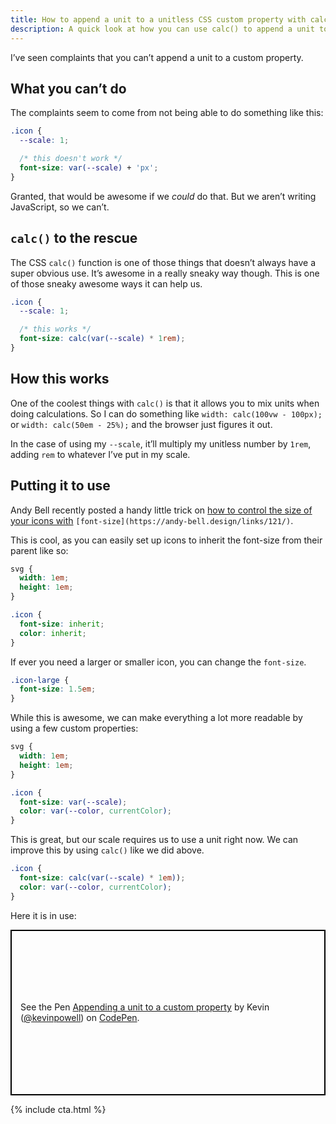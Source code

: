 ```yaml
---
title: How to append a unit to a unitless CSS custom property with calc()
description: A quick look at how you can use calc() to append a unit to a CSS custom property
---
```


I’ve seen complaints that you can’t append a unit to a custom property.

## What you can’t do

The complaints seem to come from not being able to do something like this:

```css
.icon {
  --scale: 1;

  /* this doesn't work */
  font-size: var(--scale) + 'px';
}
```

Granted, that would be awesome if we *could* do that. But we aren’t writing JavaScript, so we can’t. 

<!--more-->


## `calc()` to the rescue

The CSS `calc()` function is one of those things that doesn’t always have a super obvious use. It’s awesome in a really sneaky way though. This is one of those sneaky awesome ways it can help us.

```css
.icon {
  --scale: 1;

  /* this works */
  font-size: calc(var(--scale) * 1rem);
}
```

## How this works

One of the coolest things with `calc()` is that it allows you to mix units when doing calculations. So I can do something like `width: calc(100vw - 100px);` or `width: calc(50em - 25%);` and the browser just figures it out.

In the case of using my `--scale`, it’ll multiply my unitless number by `1rem`, adding `rem` to whatever I’ve put in my scale.


## Putting it to use

Andy Bell recently posted a handy little trick on [how to control the size of your icons with](https://andy-bell.design/links/121/) `[font-size](https://andy-bell.design/links/121/)`. 

This is cool, as you can easily set up icons to inherit the font-size from their parent like so:

```css
svg {
  width: 1em;
  height: 1em;
}

.icon {
  font-size: inherit;
  color: inherit;
}
```

If ever you need a larger or smaller icon, you can change the `font-size`. 

```css
.icon-large {
  font-size: 1.5em;
}
```

While this is awesome, we can make everything a lot more readable by using a few custom properties:

```css
svg {
  width: 1em;
  height: 1em;
}

.icon {
  font-size: var(--scale);
  color: var(--color, currentColor);
}
```

This is great, but our scale requires us to use a unit right now. We can improve this by using `calc()` like we did above.

```css
.icon {
  font-size: calc(var(--scale) * 1em));
  color: var(--color, currentColor);
}
```

Here it is in use:

<p class="codepen" data-height="265" data-theme-id="0" data-default-tab="css,result" data-user="kevinpowell" data-slug-hash="49a4da5bc5a4ad913cd452ce3f7e3c66" data-preview="true" style="height: 265px; box-sizing: border-box; display: flex; align-items: center; justify-content: center; border: 2px solid black; margin: 1em 0; padding: 1em;" data-pen-title="Appending a unit to a custom property">
  <span>See the Pen <a href="https://codepen.io/kevinpowell/pen/49a4da5bc5a4ad913cd452ce3f7e3c66/">
  Appending a unit to a custom property</a> by Kevin (<a href="https://codepen.io/kevinpowell">@kevinpowell</a>)
  on <a href="https://codepen.io">CodePen</a>.</span>
</p>
<script async src="https://static.codepen.io/assets/embed/ei.js"></script>

{% include cta.html %}


